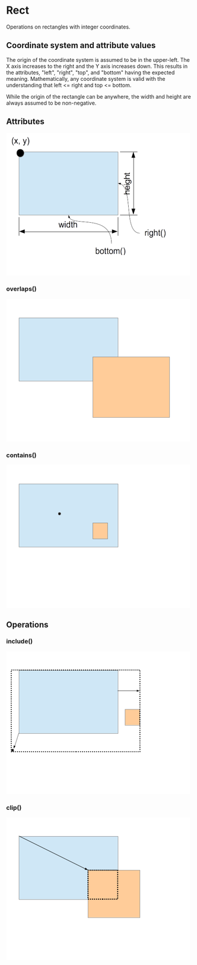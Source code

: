 # Rect
Operations on rectangles with integer coordinates.

## Coordinate system and attribute values
The origin of the coordinate system is assumed to be in the upper-left. The X axis increases to the right and the Y axis increases down. This results in the attributes, "left", "right", "top", and "bottom" having the expected meaning. Mathematically, any coordinate system is valid with the understanding that left <= right and top <= bottom. 

While the origin of the rectangle can be anywhere, the width and height are always assumed to be non-negative. 

## Attributes
![Attributes](attributes.png)

### overlaps()
![overlaps()](overlaps.png)

### contains()
![contains()](contains.png)

## Operations
### include()
![include()](include.png?raw=true)

### clip()
![clip()](clip.png?raw=true)

